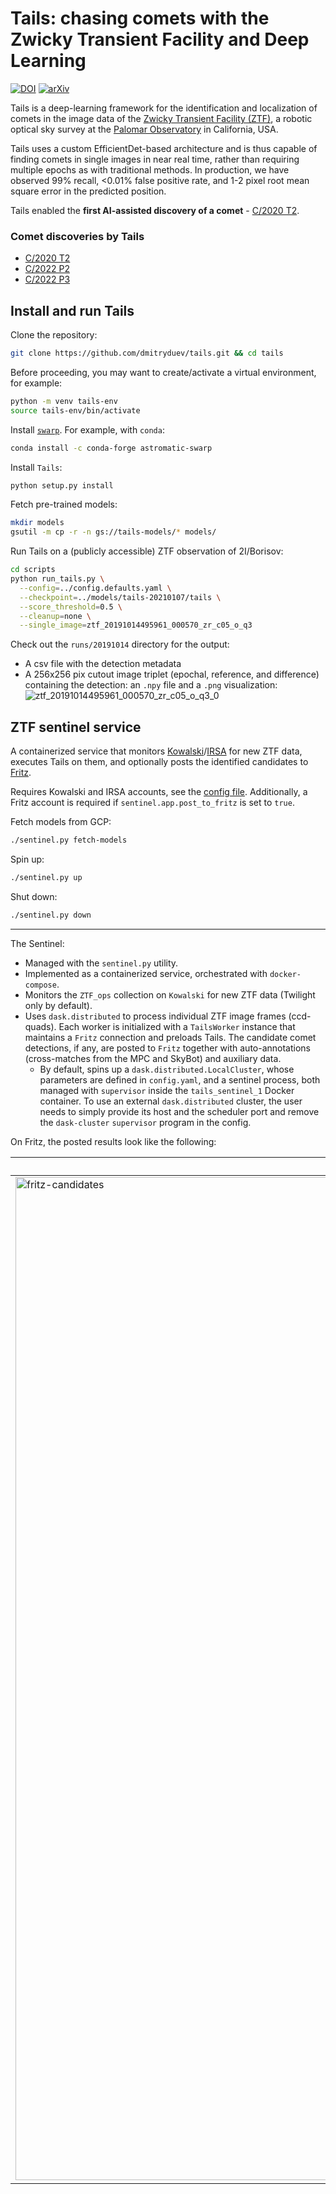 # Tails: chasing comets with the Zwicky Transient Facility and Deep Learning

[![DOI](https://zenodo.org/badge/DOI/10.5281/zenodo.4563226.svg)](https://doi.org/10.5281/zenodo.4563226)
[![arXiv](https://img.shields.io/badge/arXiv-2102.13352-brightgreen)](https://arxiv.org/abs/2102.13352)

Tails is a deep-learning framework for the identification and localization of comets in the image data
of the [Zwicky Transient Facility (ZTF)](https://ztf.caltech.edu), a robotic optical sky survey
at the [Palomar Observatory](https://sites.astro.caltech.edu/palomar/about/) in California, USA.

Tails uses a custom EfficientDet-based architecture and is thus capable of finding comets in single images
in near real time, rather than requiring multiple epochs as with traditional methods.
In production, we have observed 99% recall, <0.01% false positive rate,
and 1-2 pixel root mean square error in the predicted position.

Tails enabled the **first AI-assisted discovery of a comet** -
[C/2020 T2](https://minorplanetcenter.net/mpec/K20/K20UH0.html).

### Comet discoveries by Tails
- [C/2020 T2](https://minorplanetcenter.net/mpec/K20/K20UH0.html)
- [C/2022 P2](http://www.cbat.eps.harvard.edu/iau/cbet/005100/CBET005165.txt)
- [C/2022 P3](http://www.cbat.eps.harvard.edu/iau/cbet/005100/CBET005169.txt)

## Install and run Tails

Clone the repository:

```bash
git clone https://github.com/dmitryduev/tails.git && cd tails
```

Before proceeding, you may want to create/activate a virtual environment, for example:

```bash
python -m venv tails-env
source tails-env/bin/activate
```

Install [`swarp`](https://www.astromatic.net/software/swarp). For example, with `conda`:

```bash
conda install -c conda-forge astromatic-swarp
```

Install `Tails`:

```bash
python setup.py install
```

Fetch pre-trained models:

```bash
mkdir models
gsutil -m cp -r -n gs://tails-models/* models/
```

Run Tails on a (publicly accessible) ZTF observation of 2I/Borisov:

```bash
cd scripts
python run_tails.py \
  --config=../config.defaults.yaml \
  --checkpoint=../models/tails-20210107/tails \
  --score_threshold=0.5 \
  --cleanup=none \
  --single_image=ztf_20191014495961_000570_zr_c05_o_q3
```

Check out the `runs/20191014` directory for the output:
- A csv file with the detection metadata
- A 256x256 pix cutout image triplet (epochal, reference, and difference) containing the detection: an `.npy` file and a `.png` visualization:
![ztf_20191014495961_000570_zr_c05_o_q3_0](https://user-images.githubusercontent.com/7557205/105624917-34802880-5dda-11eb-959e-8386142ac4a4.png)

## ZTF sentinel service

A containerized service that monitors
[Kowalski](https://kowalski.caltech.edu)/[IRSA](https://irsa.ipac.caltech.edu/) for new ZTF data,
executes Tails on them, and optionally posts the identified candidates to [Fritz](https://fritz.science).

Requires Kowalski and IRSA accounts, see the [config file](config.defaults.yaml).
Additionally, a Fritz account is required if `sentinel.app.post_to_fritz` is set to `true`.

Fetch models from GCP:

```bash
./sentinel.py fetch-models
```

Spin up:

```bash
./sentinel.py up
```

Shut down:

```bash
./sentinel.py down
```

---

The Sentinel:
- Managed with the `sentinel.py` utility.
- Implemented as a containerized service, orchestrated with `docker-compose`.
- Monitors the `ZTF_ops` collection on `Kowalski` for new ZTF data (Twilight only by default).
- Uses `dask.distributed` to process individual ZTF image frames (ccd-quads).
Each worker is initialized with a `TailsWorker` instance that maintains a `Fritz` connection and preloads Tails.
The candidate comet detections, if any, are posted to `Fritz` together with auto-annotations
(cross-matches from the MPC and SkyBot) and auxiliary data.
  - By default, spins up a `dask.distributed.LocalCluster`, whose parameters are defined in `config.yaml`,
  and a sentinel process, both managed with `supervisor` inside the `tails_sentinel_1` Docker container.
  To use an external `dask.distributed` cluster, the user needs to simply provide its host and the scheduler port
  and remove the `dask-cluster` `supervisor` program in the config.


On Fritz, the posted results look like the following:

<table>
<thead>
<tr>
<th>Candidates page</th>
<th>Source page</th>
</tr>
</thead>
<tbody>
<tr>
<td>
<img width="1605" alt="fritz-candidates" src="https://user-images.githubusercontent.com/7557205/104243874-2283aa80-5416-11eb-98e1-8f5cc5224d9e.png">
</td>
<td>
<img width="1606" alt="fritz-source" src="https://user-images.githubusercontent.com/7557205/104243884-29122200-5416-11eb-9c76-3f727f22683b.png">
</td>
</tr>
</tbody>
</table>
